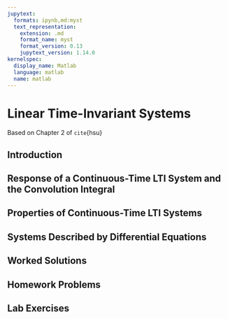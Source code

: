 ```yaml
---
jupytext:
  formats: ipynb,md:myst
  text_representation:
    extension: .md
    format_name: myst
    format_version: 0.13
    jupytext_version: 1.14.0
kernelspec:
  display_name: Matlab
  language: matlab
  name: matlab
---
```


# Linear Time-Invariant Systems

Based on Chapter 2 of `cite`{hsu} 


## Introduction

## Response of a Continuous-Time LTI System and the Convolution Integral

## Properties of Continuous-Time LTI Systems

## Systems Described by Differential Equations

## Worked Solutions

## Homework Problems

## Lab Exercises
